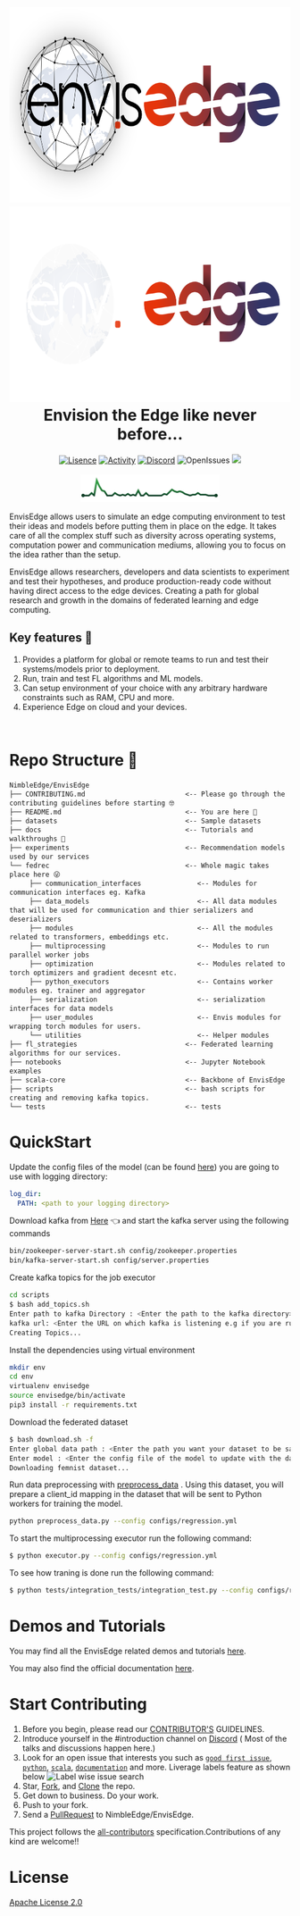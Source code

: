<h1 align="center">

  <br>
  <img src="./assets/envisedge-banner-dark.png#gh-light-mode-only" alt="EnvisEdge"/ height="350" width="700">
  <img src="./assets/envisedge-banner-light.png#gh-dark-mode-only" alt="EnvisEdge"/ height="350" width="700">
  <br>
  Envision the Edge like never before...
  <br>

</h1>

<p align="center">
<a href=""><img src="https://img.shields.io/github/license/NimbleEdge/EnvisEdge?style=plastic" alt="Lisence"></a>
<a href=""><img src="https://img.shields.io/github/last-commit/NimbleEdge/EnvisEdge?style=plastic" alt="Activity"></a>
<a href="https://nimbleedge.ai/discord"><img src="https://img.shields.io/discord/889803721339445288?color=purple&label=Discord&style=plastic" alt="Discord"></a>
<img src="https://img.shields.io/github/issues/NimbleEdge/EnvisEdge?style=plastic&color=blue" alt="OpenIssues">
<a href=""><img src="https://github.com/NimbleEdge/EnvisEdge/actions/workflows/codeql-analysis.yml/badge.svg"></a>  

<br>
<br>
<a href="https://github.com/NimbleEdge/EnvisEdge/pulse"><img src="./assets/sparkline-banner.png" alt="Sparkline"/ height="50" width="250"></a>
<br>  
</p>
 
EnvisEdge allows users to simulate an edge computing environment to test their ideas and models before putting them in place on the edge. It takes care of all the complex stuff such as diversity across operating systems, computation power and communication mediums, allowing you to focus on the idea rather than the setup. 

EnvisEdge allows researchers, developers and data scientists to experiment and test their hypotheses, and produce production-ready code without having direct access to the edge devices. Creating a path for global research and growth in the domains of federated learning and edge computing.


## Key features :star2:  

1. Provides a platform for global or remote teams to run and test their systems/models prior to deployment.
2. Run, train and test FL algorithms and ML models. 
3. Can setup environment of your choice with any arbitrary hardware constraints such as RAM, CPU and more. 
4. Experience Edge on cloud and your devices.
<br>



# Repo Structure 🏢
  
 ```
NimbleEdge/EnvisEdge
├── CONTRIBUTING.md                         <-- Please go through the contributing guidelines before starting 🤓
├── README.md                               <-- You are here 📌
├── datasets                                <-- Sample datasets
├── docs                                    <-- Tutorials and walkthroughs 🧐
├── experiments                             <-- Recommendation models used by our services
└── fedrec                                  <-- Whole magic takes place here 😜 
      ├── communication_interfaces              <-- Modules for communication interfaces eg. Kafka
      ├── data_models                           <-- All data modules that will be used for communication and thier serializers and  deserializers
      ├── modules                               <-- All the modules related to transformers, embeddings etc.
      ├── multiprocessing                       <-- Modules to run parallel worker jobs
      ├── optimization                          <-- Modules related to torch optimizers and gradient decesnt etc.
      ├── python_executors                      <-- Contains worker modules eg. trainer and aggregator
      ├── serialization                         <-- serialization interfaces for data models
      ├── user_modules                          <-- Envis modules for wrapping torch modules for users. 
      └── utilities                             <-- Helper modules
├── fl_strategies                           <-- Federated learning algorithms for our services.
├── notebooks                               <-- Jupyter Notebook examples
├── scala-core                              <-- Backbone of EnvisEdge
├── scripts                                 <-- bash scripts for creating and removing kafka topics.
└── tests                                   <-- tests
``` 
  
# QuickStart
Update the config files of the model (can be found [here](https://github.com/NimbleEdge/EnvisEdge/tree/main/configs)) you are going to use with logging directory:

```yml
log_dir:
  PATH: <path to your logging directory>
```

Download kafka from [Here](https://www.apache.org/dyn/closer.cgi?path=/kafka/3.1.0/kafka_2.13-3.1.0.tgz) 👈
and start the kafka server using the following commands

```bash
bin/zookeeper-server-start.sh config/zookeeper.properties
bin/kafka-server-start.sh config/server.properties
```
Create kafka topics for the job executor

```bash
cd scripts
$ bash add_topics.sh
Enter path to kafka Directory : <Enter the path to the kafka directory>
kafka url: <Enter the URL on which kafka is listening e.g if you are running it on localhost it would be 127.0.0.1>
Creating Topics...
```
Install the dependencies using virtual environment
```bash
mkdir env
cd env
virtualenv envisedge
source envisedge/bin/activate
pip3 install -r requirements.txt
``` 

Download the federated dataset 

```bash
$ bash download.sh -f
Enter global data path : <Enter the path you want your dataset to be saved>
Enter model : <Enter the config file of the model to update with the dataset path>
Downloading femnist dataset...
```

Run data preprocessing with [preprocess_data](preprocess_data.py) . Using this dataset, you will prepare a client_id mapping in the dataset that will be sent to Python workers for training the model.
```bash
python preprocess_data.py --config configs/regression.yml
```

To start the multiprocessing executor run the following command:

```bash
$ python executor.py --config configs/regression.yml
```
To see how traning is done run the following command:
```bash
$ python tests/integration_tests/integration_test.py --config configs/regression.yml
```
# Demos and Tutorials
You may find all the EnvisEdge related demos and tutorials [here](https://github.com/NimbleEdge/EnvisEdge/tree/refactor-user-module/docs).

You may also find the official documentation [here](https://docs.nimbleedge.ai/).

# Start Contributing

1. Before you begin, please read our [CONTRIBUTOR'S](https://github.com/NimbleEdge/EnvisEdge/blob/main/CONTRIBUTING.md) GUIDELINES.
2. Introduce yourself in the #introduction channel on [Discord](https://nimbleedge.ai/discord) ( Most of the talks and discussions happen here.)
3. Look for an open issue that interests you such as [`good first issue`](https://github.com/NimbleEdge/EnvisEdge/labels/good%20first%20issue), [`python`](https://github.com/NimbleEdge/EnvisEdge/labels/python), [`scala`](https://github.com/NimbleEdge/EnvisEdge/labels/scala), [`documentation`](https://github.com/NimbleEdge/EnvisEdge/labels/documentation%20%F0%9F%93%83) and more. Liverage labels feature as shown below
![Label wise issue search](https://github.com/shaistha24/EnvisEdge/blob/main/assets/issues.gif) 
4. Star, [Fork](https://docs.github.com/en/enterprise-server@3.4/get-started/quickstart/fork-a-repo), and [Clone](https://docs.github.com/en/enterprise-server@3.4/get-started/quickstart/fork-a-repo#cloning-your-forked-repository) the repo. 
5. Get down to business. Do your work.
6. Push to your fork.
7. Send a [PullRequest](https://docs.github.com/en/pull-requests) to NimbleEdge/EnvisEdge.</br>

This project follows the [all-contributors](https://github.com/NimbleEdge/EnvisEdge/blob/main/CONTRIBUTING.md) specification.Contributions of any kind are welcome!!

# License
[Apache License 2.0](https://github.com/NimbleEdge/EnvisEdge/blob/refactor-user-module/LICENSE)

